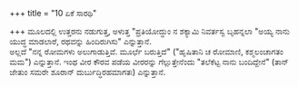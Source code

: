 +++
title = "10 ಏಕೆ ಸಾರಥಿ"

+++
ಮೂಲದಲ್ಲಿ ಉತ್ತರನು ನಡುಗುತ್ತ, ಅಳುತ್ತ "ಪ್ರತಿಯೋದ್ಧುಂ ನ ಶಕ್ಯಾಮಿ ನಿವರ್ತಸ್ವ ಬೃಹನ್ನಲಾ "ಅಯ್ಯ ನಾನು ಯುದ್ಧ ಮಾಡಲಾರೆ, ರಥವನ್ನು ಹಿಂದಿರುಗಿಸು" ಎನ್ನುತ್ತಾನೆ.   
ಅಲ್ಲದೆ "ನನ್ನ ರೋಮಗಳು ಅಲುಗಾಡುತ್ತಿವೆ. ಮೂರ್ಛೆ ಬರುತ್ತಿದೆ" ("ಹೃಷಿತಾನಿ ಚ ರೋಮಾಣಿ, ಕಶ್ಮಲಂಚಾಗತಂ ಮಮ") ಎನ್ನುತ್ತಾನೆ. ಇಂಥ ವೀರ ಕೌರವ ಪಡೆಯ ವೀರರನ್ನು ಗೆಲ್ಲುತ್ತೇನೆಂದು "ತಲೆಕೆಟ್ಟ ನಾನು ಬಂದಿದ್ದೇನೆ" (ತಾನ್ ಜೇತುಂ ಸಮರೇ ಶೂರಾನ್ ದುರ್ಬುದ್ಧಿರಹಮಾಗತಃ) ಎನ್ನುತ್ತಾನೆ.